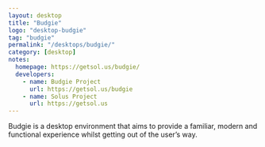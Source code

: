 ```yaml
---
layout: desktop
title: "Budgie"
logo: "desktop-budgie"
tag: "budgie"
permalink: "/desktops/budgie/"
category: [desktop]
notes:
  homepage: https://getsol.us/budgie/
  developers:
    - name: Budgie Project
      url: https://getsol.us/budgie
    - name: Solus Project
      url: https://getsol.us
---
```


Budgie is a desktop environment that aims to provide a familiar, modern and functional experience whilst getting out of the user’s way.
